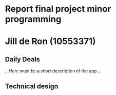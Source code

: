# Report final project minor programming
# Jill de Ron (10553371) 

## Daily Deals 
...Here must be a short description of the app...

## Technical design 
